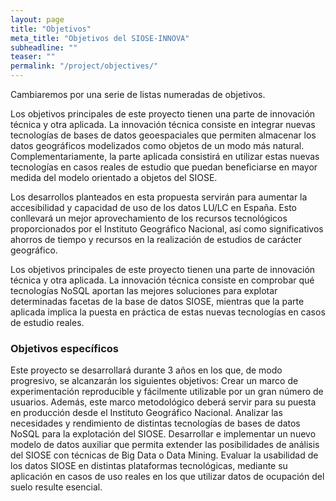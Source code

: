```yaml
---
layout: page
title: "Objetivos"
meta_title: "Objetivos del SIOSE-INNOVA"
subheadline: ""
teaser: ""
permalink: "/project/objectives/"
---
```


Cambiaremos por una serie de listas numeradas de objetivos.

Los objetivos principales de este proyecto tienen una parte de innovación técnica y otra aplicada. La innovación técnica consiste en integrar nuevas tecnologías de bases de datos geoespaciales que permiten almacenar los datos geográficos modelizados como objetos de un modo más natural. Complementariamente, la parte aplicada consistirá en utilizar estas nuevas tecnologías en casos reales de estudio que puedan beneficiarse en mayor medida del modelo orientado a objetos del SIOSE.

Los desarrollos planteados en esta propuesta servirán para aumentar la accesibilidad y capacidad de uso de los datos LU/LC en España. Esto conllevará un mejor aprovechamiento de los recursos tecnológicos proporcionados por el Instituto Geográfico Nacional, así como significativos ahorros de tiempo y recursos en la realización de estudios de carácter geográfico.

Los objetivos principales de este proyecto tienen una parte de innovación técnica y otra aplicada. La innovación técnica consiste en comprobar qué tecnologías NoSQL aportan las mejores soluciones para explotar determinadas facetas de la base de datos SIOSE, mientras que la parte aplicada implica la puesta en práctica de estas nuevas tecnologías en casos de estudio reales.

### Objetivos específicos
Este proyecto se desarrollará durante 3 años en los que, de modo progresivo, se alcanzarán los siguientes objetivos:
Crear un marco de experimentación reproducible y fácilmente utilizable por un gran número de usuarios. Además, este marco metodológico deberá servir para su puesta en producción desde el Instituto Geográfico Nacional.
Analizar las necesidades y rendimiento de distintas tecnologías de bases de datos NoSQL para la explotación del SIOSE.
Desarrollar e implementar un nuevo modelo de datos auxiliar que permita extender las posibilidades de análisis del SIOSE con técnicas de Big Data o Data Mining.
Evaluar la usabilidad de los datos SIOSE en distintas plataformas tecnológicas, mediante su aplicación en casos de uso reales en los que utilizar datos de ocupación del suelo resulte esencial.
